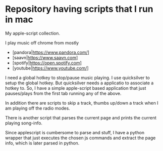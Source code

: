 # Repository having scripts that I run in mac

My apple-script collection.

I play music off chrome from mostly
* [pandora|https://www.pandora.com/]
* [saavn|https://www.saavn.com]
* [spotify|https://open.spotify.com]
* [youtube|https://www.youtube.com/]

I need a global hotkey to stop/pause music playing. I use quicksilver
to setup the global hotkey. But quicksilver needs a applicatio to
associate a hotkey to. So, I have a simple apple-script based application
that just pauses/plays from the first tab running any of the above.

In addition there are scripts to skip a track, thumbs up/down a track
when I am playing off the radio modes.

There is another script that parses the current page and prints the
current playing song-info.

Since applescript is cumbersome to parse and stuff, I have a python
wrapper that just executes the chosen js commands and extract the page
info, which is later parsed in python.
